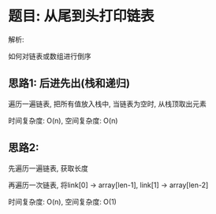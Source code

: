 # 题目: 从尾到头打印链表

解析:

如何对链表或数组进行倒序

## 思路1: 后进先出(栈和递归)
遍历一遍链表, 把所有值放入栈中, 当链表为空时, 从栈顶取出元素

时间复杂度: O(n), 空间复杂度: O(n)

## 思路2: 
先遍历一遍链表, 获取长度

再遍历一次链表, 将link[0] -> array[len-1], link[1] -> array[len-2]

时间复杂度: O(n), 空间复杂度: O(1)
